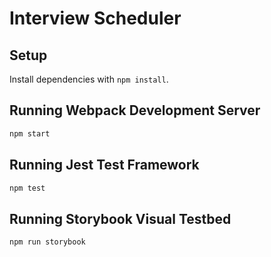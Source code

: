 # Interview Scheduler

## Setup

Install dependencies with `npm install`.

## Running Webpack Development Server

```sh
npm start
```

## Running Jest Test Framework

```sh
npm test
```

## Running Storybook Visual Testbed

```sh
npm run storybook
```
<!-- v16
delete babel, sass
install
add .env = true
install sass
add env.test =true-->

<!-- Solved. Needed to create a role.
Step 1: Log into psql normally by running psql in terminal
Step 2: create a new user called development
create role development with login password 'development';
 Step 2.5: Check user development exists with \du Step 3: Create database table with owner development
CREATE DATABASE scheduler_development with owner development;
 Step 3.5: Confirm database has owner development with \l (<-lower L as in list) (edited)  -->

<!-- Tab 1: run test scheduler-api with NODE_ENV=test npm start

Tab2: log into terminal normally with psql
CREATE DATABASE scheduler_test with owner development;
enter database
\c scheduler_test

Tab3: curl http://localhost:8001/api/debug/reset.
  database reset

Tab 2: check tables are populated
\dt
SELECT * FROM days JOIN appointments ON appointments.day_id = days.id LEFT JOIN interviews ON interviews.appointment_id = appointments.id ORDER BY appointments.id;

Tab 3: npm start scheduler

to match the screenshot -->
